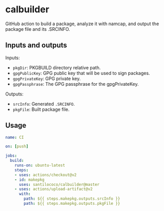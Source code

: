 # calbuilder
GitHub action to build a package, analyze it with namcap, and output the package file and its .SRCINFO.

## Inputs and outputs
Inputs:
* `pkgDir`: PKGBUILD directory relative path.
* `gpgPublicKey`: GPG public key that will be used to sign packages.
* `gpgPrivateKey`: GPG private key.
* `gpgPassphrase`: The GPG passphrase for the gpgPrivateKey.

Outputs:
* `srcInfo`: Generated `.SRCINFO`.
* `pkgFile`: Built package file.

## Usage
```yaml
name: CI

on: [push]

jobs:
  build:
    runs-on: ubuntu-latest
    steps:
    - uses: actions/checkout@v2
    - id: makepkg
      uses: santilococo/calbuilder@master
    - uses: actions/upload-artifact@v2
      with:
        path: ${{ steps.makepkg.outputs.srcInfo }}
        path: ${{ steps.makepkg.outputs.pkgFile }}
```
